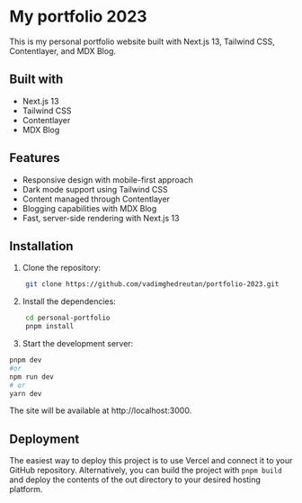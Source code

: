 # My portfolio 2023

This is my personal portfolio website built with Next.js 13, Tailwind CSS, Contentlayer, and MDX Blog.

## Built with

-   Next.js 13
-   Tailwind CSS
-   Contentlayer
-   MDX Blog

## Features

-   Responsive design with mobile-first approach
-   Dark mode support using Tailwind CSS
-   Content managed through Contentlayer
-   Blogging capabilities with MDX Blog
-   Fast, server-side rendering with Next.js 13

## Installation

1. Clone the repository:

```bash
    git clone https://github.com/vadimghedreutan/portfolio-2023.git
```

2. Install the dependencies:

```bash
    cd personal-portfolio
    pnpm install
```

3. Start the development server:

```bash
pnpm dev
#or
npm run dev
# or
yarn dev
```

The site will be available at http://localhost:3000.

## Deployment

The easiest way to deploy this project is to use Vercel and connect it to your GitHub repository. Alternatively, you can build the project with `pnpm build` and deploy the contents of the out directory to your desired hosting platform.
